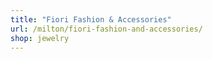 ```yaml
---
title: "Fiori Fashion & Accessories"
url: /milton/fiori-fashion-and-accessories/
shop: jewelry
---
```

